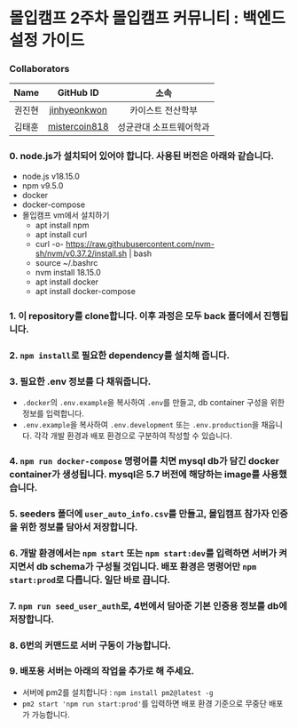 # 몰입캠프 2주차 몰입캠프 커뮤니티 : 백엔드 설정 가이드

### Collaborators

|  Name  |                     GitHub ID                     |          소속           |
| :----: | :-----------------------------------------------: | :---------------------: |
| 권진현 |  [jinhyeonkwon](https://github.com/jinhyeonkwon)  |    카이스트 전산학부    |
| 김태훈 | [mistercoin818](https://github.com/mistercoin818) | 성균관대 소프트웨어학과 |

### 0. node.js가 설치되어 있어야 합니다. 사용된 버전은 아래와 같습니다.

- node.js v18.15.0
- npm v9.5.0
- docker
- docker-compose
- 몰입캠프 vm에서 설치하기
  - apt install npm
  - apt install curl
  - curl -o- https://raw.githubusercontent.com/nvm-sh/nvm/v0.37.2/install.sh | bash
  - source ~/.bashrc
  - nvm install 18.15.0
  - apt install docker
  - apt install docker-compose

### 1. 이 repository를 clone합니다. 이후 과정은 모두 back 폴더에서 진행됩니다.

### 2. `npm install`로 필요한 dependency를 설치해 줍니다. 

### 3. 필요한 .env 정보를 다 채워줍니다.

- `.docker`의 `.env.example`을 복사하여 `.env`를 만들고, db container 구성을 위한 정보를 입력합니다.
- `.env.example`을 복사하여 `.env.development` 또는 `.env.production`을 채웁니다. 각각 개발 환경과 배포 환경으로 구분하여 작성할 수 있습니다.

### 4. `npm run docker-compose` 명령어를 치면 mysql db가 담긴 docker container가 생성됩니다. mysql은 5.7 버전에 해당하는 image를 사용했습니다.

### 5. seeders 폴더에 `user_auto_info.csv`를 만들고, 몰입캠프 참가자 인증을 위한 정보를 담아서 저장합니다.

### 6. 개발 환경에서는 `npm start` 또는 `npm start:dev`를 입력하면 서버가 켜지면서 db schema가 구성될 것입니다. 배포 환경은 명령어만 `npm start:prod`로 다릅니다. 일단 바로 끕니다.

### 7. `npm run seed_user_auth`로, 4번에서 담아준 기본 인증용 정보를 db에 저장합니다.

### 8. 6번의 커맨드로 서버 구동이 가능합니다.

### 9. 배포용 서버는 아래의 작업을 추가로 해 주세요.

- 서버에 pm2를 설치합니다 : `npm install pm2@latest -g`
- `pm2 start 'npm run start:prod'`를 입력하면 배포 환경 기준으로 무중단 배포가 가능합니다.
